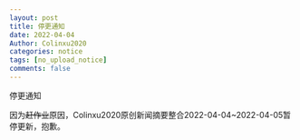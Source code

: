 ```yaml
---
layout: post
title: 停更通知
date: 2022-04-04
Author: Colinxu2020
categories: notice
tags: [no_upload_notice]
comments: false
--- 
```


停更通知
<!-- more -->

因为<del>赶作业</del>原因，Colinxu2020原创新闻摘要整合2022-04-04~2022-04-05暂停更新，抱歉。
